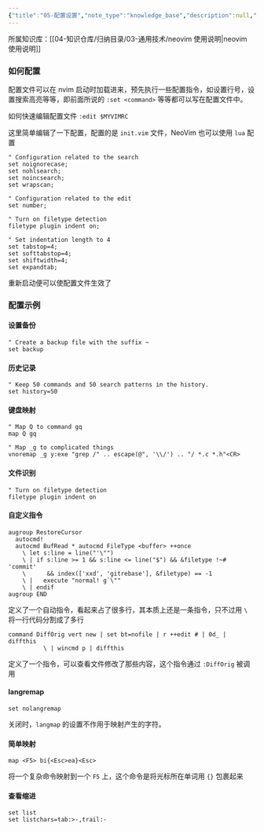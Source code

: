 ```yaml
---
{"title":"05-配置设置","note_type":"knowledge_base","description":null,"tags":["开发工具","neovim"],"create_time":"2024-08-13","update_time":"2025-02-19","dg-home":false,"dg-publish":true,"aliase":[],"root":"neovim 使用说明","permalink":"/04-知识仓库/知识单元/03-通用技术/neovim 使用说明/05-配置设置/","dgPassFrontmatter":true,"noteIcon":"","created":"2024-08-13","updated":"2025-02-19"}
---
```



所属知识库：[[04-知识仓库/归纳目录/03-通用技术/neovim 使用说明\|neovim 使用说明]]

### 如何配置

配置文件可以在 nvim 启动时加载进来，预先执行一些配置指令，如设置行号，设置搜索高亮等等，即前面所说的 `:set <command>` 等等都可以写在配置文件中。

如何快速编辑配置文件 `:edit $MYVIMRC`

这里简单编辑了一下配置，配置的是 `init.vim` 文件，NeoVim 也可以使用 `lua` 配置

```vimscript
" Configuration related to the search
set noignorecase;
set nohlsearch;
set noincsearch;
set wrapscan;

" Configuration related to the edit
set number;

" Turn on filetype detection
filetype plugin indent on;

" Set indentation length to 4
set tabstop=4;
set softtabstop=4;
set shiftwidth=4;
set expandtab;
```

重新启动便可以使配置文件生效了

### 配置示例

#### 设置备份

```vimscript
" Create a backup file with the suffix ~
set backup
```

#### 历史记录

```vimscript
" Keep 50 commands and 50 search patterns in the history.
set history=50
```

#### 键盘映射

```vimscript
" Map Q to command gq
map Q gq

" Map _g to complicated things
vnoremap _g y:exe "grep /" .. escape(@", '\\/') .. "/ *.c *.h"<CR>
```

#### 文件识别

```vimscript
" Turn on filetype detection
filetype plugin indent on
```

#### 自定义指令

```vimscript
augroup RestoreCursor
  autocmd!
  autocmd BufRead * autocmd FileType <buffer> ++once
    \ let s:line = line("'\"")
    \ | if s:line >= 1 && s:line <= line("$") && &filetype !~# 'commit'
    \      && index(['xxd', 'gitrebase'], &filetype) == -1
    \ |   execute "normal! g`\""
    \ | endif
augroup END
```

定义了一个自动指令，看起来占了很多行，其本质上还是一条指令，只不过用 `\` 将一行代码分割成了多行

```vimscript
command DiffOrig vert new | set bt=nofile | r ++edit # | 0d_ | diffthis
          \ | wincmd p | diffthis
```

定义了一个指令，可以查看文件修改了那些内容，这个指令通过 `:DiffOrig` 被调用

#### langremap

```vim
set nolangremap
```

关闭时，`langmap` 的设置不作用于映射产生的字符。

#### 简单映射

```vimscript
map <F5> bi{<Esc>ea}<Esc>
```

将一个复杂命令映射到一个 `F5` 上，这个命令是将光标所在单词用 `{}` 包裹起来

#### 查看缩进

```vimscript
set list
set listchars=tab:>-,trail:-
```
